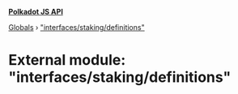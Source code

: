 **[Polkadot JS API](../README.md)**

[Globals](../globals.md) › ["interfaces/staking/definitions"](_interfaces_staking_definitions_.md)

# External module: "interfaces/staking/definitions"